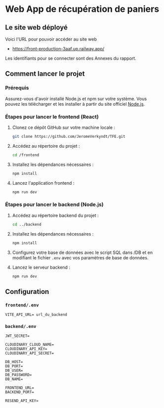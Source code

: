 # Web App de récupération de paniers


## Le site web déployé
Voici l'URL pour pouvoir accéder au site web 
* https://front-production-3aaf.up.railway.app/

Les identifiants pour se connecter sont des Annexes du rapport.

## Comment lancer le projet

### Prérequis

Assurez-vous d'avoir installé Node.js et npm sur votre système. Vous pouvez les télécharger et les installer à partir du site officiel [Node.js](https://nodejs.org/).

### Étapes pour lancer le frontend (React)

1. Clonez ce dépôt GitHub sur votre machine locale :

    ```bash
    git clone https://github.com/JeromeVerkyndt/TFE.git
    ```

2. Accédez au répertoire du projet :

    ```bash
    cd /frontend
    ```

3. Installez les dépendances nécessaires :

    ```bash
    npm install
    ```

4. Lancez l'application frontend :

    ```bash
    npm run dev
    ```


### Étapes pour lancer le backend (Node.js)

1. Accédez au répertoire backend du projet :

    ```bash
    cd ../backend
    ```

2. Installez les dépendances nécessaires :

    ```bash
    npm install
    ```

3. Configurez votre base de données avec le script SQL dans /DB et en modifiant le fichier `.env` avec vos paramètres de base de données.

4. Lancez le serveur backend :

    ```bash
    npm run dev
    ```

## Configuration


### `frontend/.env` 
```env
VITE_API_URL= url_du_backend
```

### `backend/.env` 
```env
JWT_SECRET=

CLOUDINARY_CLOUD_NAME=
CLOUDINARY_API_KEY=
CLOUDINARY_API_SECRET=

DB_HOST=
DB_PORT=
DB_USER=
DB_PASSWORD=
DB_NAME=

FRONTEND_URL=
BACKEND_PORT=

RESEND_API_KEY=
```
